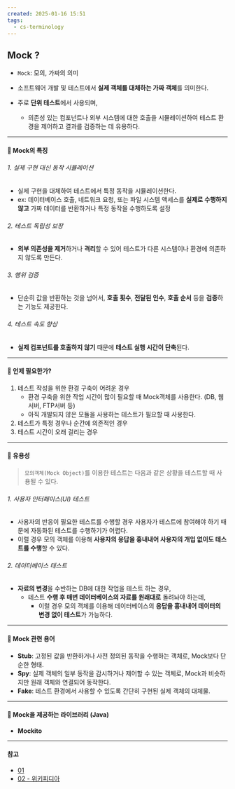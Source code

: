 ```yaml
---
created: 2025-01-16 15:51
tags:
  - cs-terminology
---
```

## Mock ?
- `Mock`: 모의, 가짜의 의미
- 소프트웨어 개발 및 테스트에서 **실제 객체를 대체하는 가짜 객체**를 의미한다.

- 주로 **단위 테스트**에서 사용되며, 
	- 의존성 있는 컴포넌트나 외부 시스템에 대한 호출을 시뮬레이션하여 테스트 환경을 제어하고 결과를 검증하는 데 유용하다.
---
#### 🍪 Mock의 특징
###### 1. 실제 구현 대신 동작 시뮬레이션
- 실제 구현을 대체하여 테스트에서 특정 동작을 시뮬레이션한다.
- ex: 데이터베이스 호출, 네트워크 요청, 또는 파일 시스템 액세스를 **실제로 수행하지 않고** 가짜 데이터를 반환하거나 특정 동작을 수행하도록 설정
###### 2. 테스트 독립성 보장
- **외부 의존성을 제거**하거나 **격리**할 수 있어 테스트가 다른 시스템이나 환경에 의존하지 않도록 만든다.
###### 3. 행위 검증
- 단순히 값을 반환하는 것을 넘어서, **호출 횟수**, **전달된 인수**, **호출 순서** 등을 **검증**하는 기능도 제공한다.
###### 4. 테스트 속도 향상
- **실제 컴포넌트를 호출하지 않기** 때문에 **테스트 실행 시간이 단축**된다.
---
#### 🍪 언제 필요한가?
1. 테스트 작성을 위한 환경 구축이 어려운 경우
	- 환경 구축을 위한 작업 시간이 많이 필요할 때 Mock객체를 사용한다. (DB, 웹서버, FTP서버 등)
	- 아직 개발되지 않은 모듈을 사용하는 테스트가 필요할 때 사용한다.
2. 테스트가 특정 경우나 순간에 의존적인 경우
3. 테스트 시간이 오래 걸리는 경우
---
#### 🍪 유용성
> `모의객체(Mock Object)`를 이용한 테스트는 다음과 같은 상황을 테스트할 때 사용될 수 있다.

###### 1. 사용자 인터페이스(UI) 테스트
- 사용자의 반응이 필요한 테스트를 수행할 경우 사용자가 테스트에 참여해야 하기 때문에 자동화된 테스트를 수행하기가 어렵다.
- 이럴 경우 모의 객체를 이용해 **사용자의 응답을 흉내내어 사용자의 개입 없이도 테스트를 수행**할 수 있다.

###### 2. 데이터베이스 테스트
- **자료의 변경**을 수반하는 DB에 대한 작업을 테스트 하는 경우,
	- 테스트 **수행 후 매번 데이터베이스의 자료를 원래대로** 돌려놔야 하는데,
		- 이럴 경우 모의 객체를 이용해 데이터베이스의 **응답을 흉내내어 데이터의 변경 없이 테스트**가 가능하다.
---
#### 🍪 Mock 관련 용어
- **Stub**: 고정된 값을 반환하거나 사전 정의된 동작을 수행하는 객체로, Mock보다 단순한 형태.
- **Spy**: 실제 객체의 일부 동작을 감시하거나 제어할 수 있는 객체로, Mock과 비슷하지만 원래 객체와 연결되어 동작한다.
- **Fake**: 테스트 환경에서 사용할 수 있도록 간단히 구현된 실제 객체의 대체물.
---
#### 🍪 Mock을 제공하는 라이브러리 (Java)
- **Mockito**
---
#### 참고
- [01](https://minzzang.tistory.com/5)
- [02 - 위키피디아](https://ko.wikipedia.org/wiki/%EB%AA%A8%EC%9D%98_%EA%B0%9D%EC%B2%B4)


